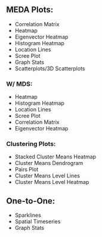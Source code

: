 ## MEDA Plots:

- Correlation Matrix
- Heatmap
- Eigenvector Heatmap
- Histogram Heatmap
- Location Lines
- Scree Plot
- Graph Stats
- Scatterplots/3D Scatterplots

### W/ MDS:

- Heatmap
- Histogram Heatmap
- Location Lines
- Scree Plot
- Correlation Matrix
- Eigenvector Heatmap

### Clustering Plots:

- Stacked Cluster Means Heatmap
- Cluster Means Dendrogram
- Pairs Plot
- Cluster Means Level Lines
- Cluster Means Level Heatmap

## One-to-One:

- Sparklines
- Spatial Timeseries
- Graph Stats
